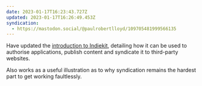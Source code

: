 ```yaml
---
date: 2023-01-17T16:23:43.727Z
updated: 2023-01-17T16:26:49.453Z
syndication:
  - https://mastodon.social/@paulrobertlloyd/109705481999566135
---
```

Have updated the [introduction to Indiekit](https://getindiekit.com/introduction), detailing how it can be used to authorise applications, publish content and syndicate it to third-party websites.

Also works as a useful illustration as to why syndication remains the hardest part to get working faultlessly.
